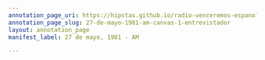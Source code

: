 ```yaml
---
annotation_page_uri: https://hipstas.github.io/radio-venceremos-espanol/annotations/27-de-mayo-1981-am-canvas-1-entrevistador.json
annotation_page_slug: 27-de-mayo-1981-am-canvas-1-entrevistador
layout: annotation_page
manifest_label: 27 de mayo, 1981 - AM

---
```

